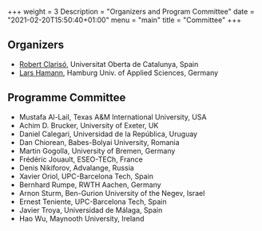 +++
weight = 3
Description = "Organizers and Program Committee"
date = "2021-02-20T15:50:40+01:00"
menu = "main"
title = "Committee"
+++

## Organizers

* [Robert Clarisó](https://robertclariso.github.io), Universitat Oberta de Catalunya, Spain
* [Lars Hamann](https://www.haw-hamburg.de/en/university/employees/detail/person/person/show/lars-hamann/172/), Hamburg Univ. of Applied Sciences, Germany

## Programme Committee 

* Mustafa Al-Lail, Texas A&M International University, USA 
* Achim D. Brucker, University of Exeter, UK
* Daniel Calegari, Universidad de la República, Uruguay
* Dan Chiorean, Babes-Bolyai University, Romania
* Martin Gogolla, University of Bremen, Germany
* Frédéric Jouault, ESEO-TECh, France
* Denis Nikiforov, Advalange, Russia
* Xavier Oriol, UPC-Barcelona Tech, Spain
* Bernhard Rumpe, RWTH Aachen, Germany
* Arnon Sturm, Ben-Gurion University of the Negev, Israel
* Ernest Teniente, UPC-Barcelona Tech, Spain
* Javier Troya, Universidad de Málaga, Spain
* Hao Wu, Maynooth University, Ireland



